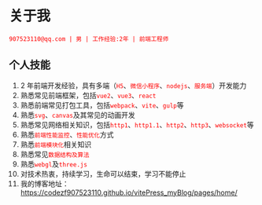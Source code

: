# 关于我
`907523110@qq.com | 男 | 工作经验:2年 | 前端工程师 `

## 个人技能
1. 2 年前端开发经验，具有多端（`H5`、`微信小程序`、`nodejs`、`服务端`）开发能力
2. 熟悉常见前端框架，包括`vue2`、`vue3`、`react`
3. 熟悉前端常见打包工具，包括`webpack`、`vite`、`gulp`等
4. 熟悉`svg`、`canvas`及其常见的动画开发
5. 熟悉常见网络相关知识，包括`http1`、`http1.1`、`http2`、`http3`、`websocket`等
6. 熟悉`前端性能监控`、`性能优化`方式
7. 熟悉`前端模块化`相关知识
8. 熟悉常见`数据结构及算法`
9. 熟悉`webgl`及`three.js`
10. 对技术热衷，持续学习，生命可以结束，学习不能停止
11. 我的博客地址：https://codezf907523110.github.io/vitePress_myBlog/pages/home/

<style lang="less" scoped>
  code {
    color: red!important;
  }
</style>
